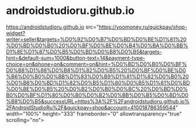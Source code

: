 # androidstudioru.github.io
https://androidstudioru.github.io
 src="https://yoomoney.ru/quickpay/shop-widget?writer=seller&targets=%D0%92%D0%B7%D0%BD%D0%BE%D1%81%20%D0%BD%D0%B0%20%D0%BF%D0%BE%D0%B4%D0%BA%D0%BB%D1%8E%D1%87%D0%B5%D0%BD%D0%B8%D0%B5&targets-hint=&default-sum=1000&button-text=14&payment-type-choice=on&phone=on&comment=on&hint=%D0%BD%D0%B0%D0%BF%D0%B8%D1%88%D0%B8%D1%82%D0%B5%20%D0%BF%D0%BE%D0%B6%D0%B0%D0%BB%D1%83%D0%B9%D1%81%D1%82%D0%B0%20%D0%B8%D0%BD%D1%82%D0%B5%D1%80%D0%B5%D1%81%D0%BD%D0%BE%D0%B5%20%D0%B2%D0%B0%D0%BC%20%D0%BD%D0%B0%D0%BF%D1%80%D0%B0%D0%B2%D0%BB%D0%B5%D0%BD%D0%B8%D0%B5&successURL=https%3A%2F%2Fandroidstudioru.github.io%2FAndroidStudioRu%2F&quickpay=shop&account=410018786359544" width="100%" height="333" frameborder="0" allowtransparency="true" scrolling="no"></iframe>
